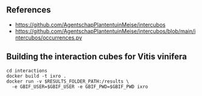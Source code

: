 

## References

- https://github.com/AgentschapPlantentuinMeise/intercubos
- https://github.com/AgentschapPlantentuinMeise/intercubos/blob/main/intercubos/occurrences.py

## Building the interaction cubes for Vitis vinifera

    cd interactions
    docker build -t ixro .
    docker run -v $RESULTS_FOLDER_PATH:/results \
      -e GBIF_USER=$GBIF_USER -e GBIF_PWD=$GBIF_PWD ixro

